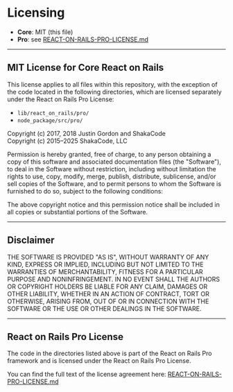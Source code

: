 # Licensing

- **Core**: MIT (this file)
- **Pro**: see [REACT-ON-RAILS-PRO-LICENSE.md](./REACT-ON-RAILS-PRO-LICENSE.md)

---

## MIT License for Core React on Rails

This license applies to all files within this repository, with the exception of the code located in the following directories, which are licensed separately under the React on Rails Pro License:

- `lib/react_on_rails/pro/`
- `node_package/src/pro/`

Copyright (c) 2017, 2018 Justin Gordon and ShakaCode  
Copyright (c) 2015–2025 ShakaCode, LLC

Permission is hereby granted, free of charge, to any person obtaining a copy
of this software and associated documentation files (the "Software"), to deal
in the Software without restriction, including without limitation the rights
to use, copy, modify, merge, publish, distribute, sublicense, and/or sell
copies of the Software, and to permit persons to whom the Software is
furnished to do so, subject to the following conditions:

The above copyright notice and this permission notice shall be included in
all copies or substantial portions of the Software.

---

## Disclaimer

THE SOFTWARE IS PROVIDED "AS IS", WITHOUT WARRANTY OF ANY KIND, EXPRESS OR
IMPLIED, INCLUDING BUT NOT LIMITED TO THE WARRANTIES OF MERCHANTABILITY,
FITNESS FOR A PARTICULAR PURPOSE AND NONINFRINGEMENT. IN NO EVENT SHALL THE
AUTHORS OR COPYRIGHT HOLDERS BE LIABLE FOR ANY CLAIM, DAMAGES OR OTHER
LIABILITY, WHETHER IN AN ACTION OF CONTRACT, TORT OR OTHERWISE, ARISING FROM,
OUT OF OR IN CONNECTION WITH THE SOFTWARE OR THE USE OR OTHER DEALINGS IN THE
SOFTWARE.

---

## React on Rails Pro License

The code in the directories listed above is part of the React on Rails Pro framework and is licensed under the React on Rails Pro License.

You can find the full text of the license agreement here:
[REACT-ON-RAILS-PRO-LICENSE.md](./REACT-ON-RAILS-PRO-LICENSE.md)
